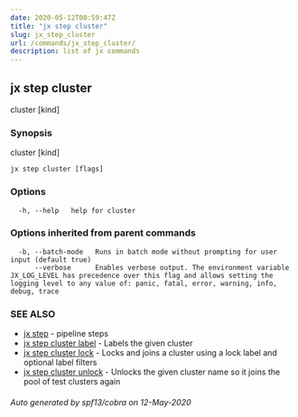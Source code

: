 ```yaml
---
date: 2020-05-12T00:59:47Z
title: "jx step cluster"
slug: jx_step_cluster
url: /commands/jx_step_cluster/
description: list of jx commands
---
```

## jx step cluster

cluster [kind]

### Synopsis

cluster [kind]

```
jx step cluster [flags]
```

### Options

```
  -h, --help   help for cluster
```

### Options inherited from parent commands

```
  -b, --batch-mode   Runs in batch mode without prompting for user input (default true)
      --verbose      Enables verbose output. The environment variable JX_LOG_LEVEL has precedence over this flag and allows setting the logging level to any value of: panic, fatal, error, warning, info, debug, trace
```

### SEE ALSO

* [jx step](/commands/jx_step/)	 - pipeline steps
* [jx step cluster label](/commands/jx_step_cluster_label/)	 - Labels the given cluster
* [jx step cluster lock](/commands/jx_step_cluster_lock/)	 - Locks and joins a cluster using a lock label and optional label filters
* [jx step cluster unlock](/commands/jx_step_cluster_unlock/)	 - Unlocks the given cluster name so it joins the pool of test clusters again

###### Auto generated by spf13/cobra on 12-May-2020
